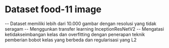 # Dataset food-11 image

-- Dataset memiliki lebih dari 10.000 gambar dengan resolusi yang tidak seragam
-- Menggunkan transfer learning InceptionResNetV2
-- Mengatasi ketidakseimbangan kelas dan overfitting dengan penerapan teknik pemberian bobot kelas yang berbeda dan regularisasi yang L2
